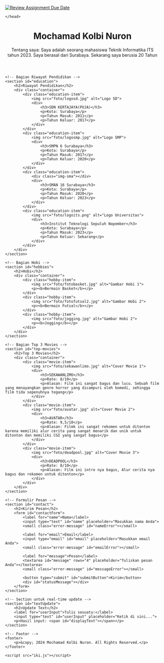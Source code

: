 [![Review Assignment Due Date](https://classroom.github.com/assets/deadline-readme-button-22041afd0340ce965d47ae6ef1cefeee28c7c493a6346c4f15d667ab976d596c.svg)](https://classroom.github.com/a/UDX78Bqi)
<!DOCTYPE html>
<html lang="id">
    <head>
        <meta charset="UTF-8">
        <meta http-equiv="X-UA-Compatible" content="IE=edge">
        <meta name="viewport" content="width=device-width, initial-scale=1.0">
        <title>Portofolio Pribadi</title>
        <!-- Import Bootstrap dari CDN -->
        <link href="https://cdn.jsdelivr.net/npm/bootstrap@5.3.0-alpha1/dist/css/bootstrap.min.css" rel="stylesheet">
        <link rel="stylesheet" href="ini.css">
        
    </head>
    
<body>
    <!-- Bagian Nama dan Deskripsi -->
    <header>
        <div class="img"></div>
        <h1>Mochamad Kolbi Nuron</h1>
        <p>Tentang saya: Saya adalah seorang mahasiswa Teknik Informatika ITS tahun 2023. Saya berasal dari Surabaya. Sekarang saya berusia 20 Tahun</p>
    </header>

    <!-- Bagian Riwayat Pendidikan -->
    <section id="education">
        <h2>Riwayat Pendidikan</h2>
        <div class="container">
            <div class="education-item">
                <img src="foto/logosd.jpg" alt="Logo SD">
                <div>
                    <h3>SDN KERTAJAYA(PUJA)</h3>
                    <p>Kota: Surabaya</p>
                    <p>Tahun Masuk: 2011</p>
                    <p>Tahun Keluar: 2017</p>
                </div>
            </div>
            <div class="education-item">
                <img src="foto/logosmp.jpg" alt="Logo SMP">
                <div>
                    <h3>SMPN 6 Surabaya</h3>
                    <p>Kota: Surabaya</p>
                    <p>Tahun Masuk: 2017</p>
                    <p>Tahun Keluar: 2020</p>
                </div>
            </div>
            <div class="education-item">
                <div class="img-sma"></div>
                <div>
                    <h3>SMAN 16 Surabaya</h3>
                    <p>Kota: Surabaya</p>
                    <p>Tahun Masuk: 2020</p>
                    <p>Tahun Keluar: 2023</p>
                </div>
            </div>
            <div class="education-item">
                <img src="foto/logoits.png" alt="Logo Universitas">
                <div>
                    <h3>Institut Teknologi Sepuluh Nopember</h3>
                    <p>Kota: Surabaya</p>
                    <p>Tahun Masuk: 2023</p>
                    <p>Tahun Keluar: Sekarang</p>
                </div>
            </div>
        </div>
    </section>

    <!-- Bagian Hobi -->
    <section id="hobbies">
        <h2>Hobi</h2>
        <div class="container">
            <div class="hobby-item">
                <img src="foto/fotobasket.jpg" alt="Gambar Hobi 1">
                <p><b>Bermain Basket</b></p>
            </div>
            <div class="hobby-item">
                <img src="foto/fotofutsal2.jpg" alt="Gambar Hobi 2">
                <p><b>Bermain Futsal</b></p>
            </div>
            <div class="hobby-item">
                <img src="foto/jogging.jpg" alt="Gambar Hobi 2">
                <p><b>Jogging</b></p>
            </div>
        </div>
    </section>

    <!-- Bagian Top 3 Movies -->
    <section id="top-movies">
        <h2>Top 3 Movies</h2>
        <div class="container">
            <div class="movie-item">
                <img src="foto/sekawanlimo.jpg" alt="Cover Movie 1">
                <div>
                    <h3>SEKAWANLIMO</h3>
                    <p>Rate: 8/10</p>
                    <p>Alasan: Film ini sangat bagus dan lucu. Sebuah film yang menayangkan genre horror yang dicampuri oleh komedi, sehingga film tida sepenuhnya tegang</p>
                </div>
            </div>
            <div class="movie-item">
                <img src="foto/avatar.jpg" alt="Cover Movie 2">
                <div>
                    <h3>AVATAR</h3>
                    <p>Rate: 9,5/10</p>
                    <p>Alasan: Filmk ini sangat rekomen untuk ditonton karena memiliki alur cerita yang sangat menarik dan unik untuk ditonton dan memiliki CGI yang sangat bagus</p>
                </div>
            </div>
            <div class="movie-item">
                <img src="foto/deadpool.jpg" alt="Cover Movie 3">
                <div>
                    <h3>DEADPOOL</h3>
                    <p>Rate: 8/10</p>
                    <p>Alasan: Film ini intro nya bagus, Alur cerita nya bagus dan rekomen untuk ditonton</p>
                </div>
            </div>
        </div>
    </section>

    <!-- Formulir Pesan -->
    <section id="contact">
        <h2>Kirim Pesan</h2>
        <form id="contactForm">
            <label for="name">Nama</label>
            <input type="text" id="name" placeholder="Masukkan nama Anda">
            <small class="error-message" id="nameError"></small>
            
            <label for="email">Email</label>
            <input type="email" id="email" placeholder="Masukkan email Anda">
            <small class="error-message" id="emailError"></small>
            
            <label for="message">Pesan</label>
            <textarea id="message" rows="4" placeholder="Tuliskan pesan Anda"></textarea>
            <small class="error-message" id="messageError"></small>
            
            <button type="submit" id="submitButton">Kirim</button>
            <div id="statusMessage"></div>
        </form>
    </section>

    <!-- Section untuk real-time update -->
    <section id="textUpdate">
        <h2>Update Text</h2>
        <label for="userInput">Tulis sesuatu:</label>
        <input type="text" id="userInput" placeholder="Ketik di sini...">
        <p>Hasil input: <span id="displayText"></span></p>
    </section>
    
    <!-- Footer -->
    <footer>
        <p>&copy; 2024 Mochamad Kolbi Nuron. All Rights Reserved.</p>
    </footer>

    <script src="iki.js"></script>
</body>
</html>

